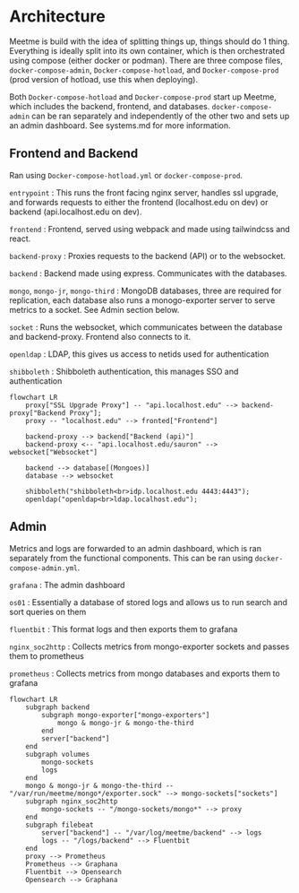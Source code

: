 # Architecture

Meetme is build with the idea of splitting things up, things should do 1 thing.
Everything is ideally split into its own container, which is then orchestrated
using compose (either docker or podman). There are three compose files,
`docker-compose-admin`, `Docker-compose-hotload`, and `Docker-compose-prod`
(prod version of hotload, use this when deploying).

Both `Docker-compose-hotload` and `Docker-compose-prod` start up Meetme, which
includes the backend, frontend, and databases. `docker-compose-admin` can be
ran separately and independently of the other two and sets up an admin
dashboard. See systems.md for more information.

## Frontend and Backend

Ran using `Docker-compose-hotload.yml` or `docker-compose-prod`.

`entrypoint`
: This runs the front facing nginx server, handles ssl upgrade, and forwards requests to either the frontend (localhost.edu on dev) or backend (api.localhost.edu on dev).

`frontend`
: Frontend, served using webpack and made using tailwindcss and react.

`backend-proxy`
: Proxies requests to the backend (API) or to the websocket.

`backend`
: Backend made using express. Communicates with the databases.

`mongo`, `mongo-jr`, `mongo-third`
: MongoDB databases, three are required for replication, each database also runs a monogo-exporter server to serve metrics to a socket. See Admin section below.

`socket`
: Runs the websocket, which communicates between the database and backend-proxy. Frontend also connects to it.

`openldap`
: LDAP, this gives us access to netids used for authentication

`shibboleth`
: Shibboleth authentication, this manages SSO and authentication

```mermaid
flowchart LR
    proxy["SSL Upgrade Proxy"] -- "api.localhost.edu" --> backend-proxy["Backend Proxy"];
    proxy -- "localhost.edu" --> fronted["Frontend"]  

    backend-proxy --> backend["Backend (api)"]
    backend-proxy <-- "api.localhost.edu/sauron" --> websocket["Websocket"]

    backend --> database[(Mongoes)]
    database --> websocket

    shibboleth("shibboleth<br>idp.localhost.edu 4443:4443");
    openldap("openldap<br>ldap.localhost.edu");
```

## Admin

Metrics and logs are forwarded to an admin dashboard, which is ran separately
from the functional components. This can be ran using `docker-compose-admin.yml`.

`grafana`
: The admin dashboard

`os01`
: Essentially a database of stored logs and allows us to run search and sort queries on them

`fluentbit`
: This format logs and then exports them to grafana

`nginx_soc2http`
: Collects metrics from mongo-exporter sockets and passes them to prometheus

`prometheus`
: Collects metrics from mongo databases and exports them to grafana

```mermaid
flowchart LR
    subgraph backend
        subgraph mongo-exporter["mongo-exporters"]
            mongo & mongo-jr & mongo-the-third
        end
        server["backend"]
    end
    subgraph volumes
        mongo-sockets
        logs
    end
    mongo & mongo-jr & mongo-the-third -- "/var/run/meetme/mongo*/exporter.sock" --> mongo-sockets["sockets"]
    subgraph nginx_soc2http
        mongo-sockets -- "/mongo-sockets/mongo*" --> proxy
    end
    subgraph filebeat
        server["backend"] -- "/var/log/meetme/backend" --> logs
        logs -- "/logs/backend" --> Fluentbit
    end
    proxy --> Prometheus
    Prometheus --> Graphana
    Fluentbit --> Opensearch
    Opensearch --> Graphana
```

